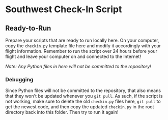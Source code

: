 # Southwest Check-In Script
## Ready-to-Run

Prepare your scripts that are ready to run locally here. On your computer, copy the `checkin.py` template file here and modify it accordingly with your flight information. Remember to run the script over 24 hours before your flight and leave your computer on and connected to the Internet!

*Note: Any Python files in here will not be committed to the repository!*

### Debugging
Since Python files will not be committed to the repository, that also means that they won't be updated whenever you `git pull`. As such, if the script is not working, make sure to delete the old `checkin.py` files here, `git pull` to get the newest code, and then copy the updated `checkin.py` in the root directory back into this folder. Then try to run it again!
